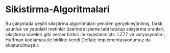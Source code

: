 # Sikistirma-Algoritmalari
<p>Bu çalışmada çeşitli sıkıştırma algoritmaları yeniden gerçekleştirilmiş, farklı uzunluk ve yapıdaki metinler üzerinde işleme tabi tutulup sıkıştırma oranları, sıkıştırma süreleri gibi veriler birbiri ile kıyaslanmıştır. LZ77 ve varyasyonları, Huffman kodlaması ile birlikte kendi Deflate implementasyonumuz da oluşturulmuştur.</p>

